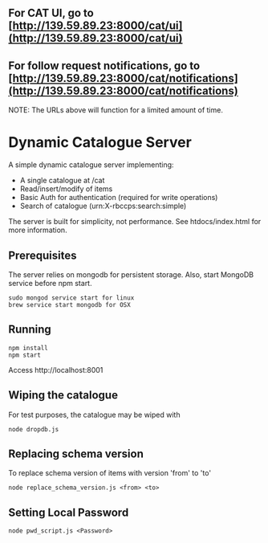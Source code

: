 For CAT UI, go to [http://139.59.89.23:8000/cat/ui](http://139.59.89.23:8000/cat/ui)
------------------------------------------------------------------------------------

For follow request notifications, go to [http://139.59.89.23:8000/cat/notifications](http://139.59.89.23:8000/cat/notifications)
--------------------------------------------------------------------------------------------------------------------------------

NOTE: The URLs above will function for a limited amount of time.

Dynamic Catalogue Server
========================

A simple dynamic catalogue server implementing:

 * A single catalogue at /cat
 * Read/insert/modify of items
 * Basic Auth for authentication (required for write operations)
 * Search of catalogue (urn:X-rbccps:search:simple)

The server is built for simplicity, not performance.
See htdocs/index.html for more information.

Prerequisites
-------------

The server relies on mongodb for persistent storage.
Also, start MongoDB service before npm start.

	sudo mongod service start for linux
	brew service start mongodb for OSX

Running
-------

    npm install
    npm start

Access http://localhost:8001


Wiping the catalogue
--------------------

For test purposes, the catalogue may be wiped with

    node dropdb.js

Replacing schema version
------------------------

To replace schema version of items with version 'from' to 'to'

	node replace_schema_version.js <from> <to>

Setting Local Password
----------------------

	node pwd_script.js <Password>

